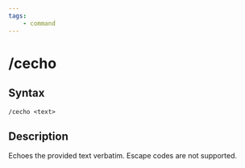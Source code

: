 ```yaml
---
tags:
    - command
---
```

# /cecho

## Syntax

```eqcommand
/cecho <text>
```

## Description

Echoes the provided text verbatim. Escape codes are not supported.

